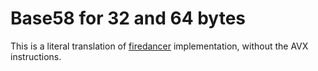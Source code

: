 # Base58 for 32 and 64 bytes

This is a literal translation of [firedancer](https://github.com/firedancer-io/firedancer/tree/main/src/ballet/base58) implementation, without the AVX instructions.